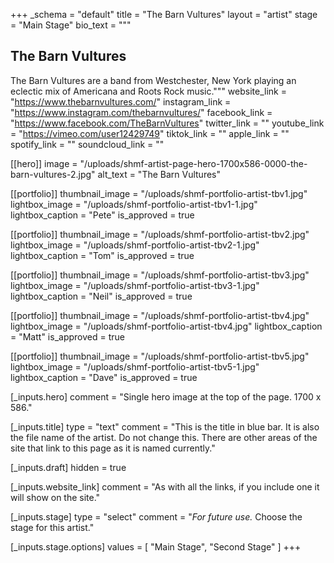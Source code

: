 +++
_schema = "default"
title = "The Barn Vultures"
layout = "artist"
stage = "Main Stage"
bio_text = """
## The Barn Vultures

The Barn Vultures are a band from Westchester, New York playing an eclectic mix of Americana and Roots Rock music."""
website_link = "https://www.thebarnvultures.com/"
instagram_link = "https://www.instagram.com/thebarnvultures/"
facebook_link = "https://www.facebook.com/TheBarnVultures"
twitter_link = ""
youtube_link = "https://vimeo.com/user12429749"
tiktok_link = ""
apple_link = ""
spotify_link = ""
soundcloud_link = ""

[[hero]]
image = "/uploads/shmf-artist-page-hero-1700x586-0000-the-barn-vultures-2.jpg"
alt_text = "The Barn Vultures"

[[portfolio]]
thumbnail_image = "/uploads/shmf-portfolio-artist-tbv1.jpg"
lightbox_image = "/uploads/shmf-portfolio-artist-tbv1-1.jpg"
lightbox_caption = "Pete"
is_approved = true

[[portfolio]]
thumbnail_image = "/uploads/shmf-portfolio-artist-tbv2.jpg"
lightbox_image = "/uploads/shmf-portfolio-artist-tbv2-1.jpg"
lightbox_caption = "Tom"
is_approved = true

[[portfolio]]
thumbnail_image = "/uploads/shmf-portfolio-artist-tbv3.jpg"
lightbox_image = "/uploads/shmf-portfolio-artist-tbv3-1.jpg"
lightbox_caption = "Neil"
is_approved = true

[[portfolio]]
thumbnail_image = "/uploads/shmf-portfolio-artist-tbv4.jpg"
lightbox_image = "/uploads/shmf-portfolio-artist-tbv4.jpg"
lightbox_caption = "Matt"
is_approved = true

[[portfolio]]
thumbnail_image = "/uploads/shmf-portfolio-artist-tbv5.jpg"
lightbox_image = "/uploads/shmf-portfolio-artist-tbv5-1.jpg"
lightbox_caption = "Dave"
is_approved = true

[_inputs.hero]
comment = "Single hero image at the top of the page. 1700 x 586."

[_inputs.title]
type = "text"
comment = "This is the title in blue bar. It is also the file name of the artist. Do not change this. There are other areas of the site that link to this page as it is named currently."

[_inputs.draft]
hidden = true

[_inputs.website_link]
comment = "As with all the links, if you include one it will show on the site."

[_inputs.stage]
type = "select"
comment = "_For future use._ Choose the stage for this artist."

  [_inputs.stage.options]
  values = [ "Main Stage", "Second Stage" ]
+++
